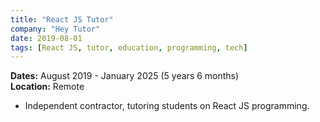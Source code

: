 ```yaml
---
title: "React JS Tutor"
company: "Hey Tutor"
date: 2019-08-01
tags: [React JS, tutor, education, programming, tech]
---
```


**Dates:** August 2019 - January 2025 (5 years 6 months)  
**Location:** Remote

- Independent contractor, tutoring students on React JS programming.